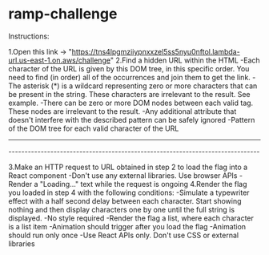 # ramp-challenge

Instructions:

1.Open this link -> "https://tns4lpgmziiypnxxzel5ss5nyu0nftol.lambda-url.us-east-1.on.aws/challenge"
2.Find a hidden URL within the HTML
      -Each character of the URL is given by this DOM tree, in this specific order. You need to find (in order) all of the occurrences and join them to get the link.
      -The asterisk (*) is a wildcard representing zero or more characters that can be present in the string. These characters are irrelevant to the result. See example.
      -There can be zero or more DOM nodes between each valid tag. These nodes are irrelevant to the result.
      -Any additional attribute that doesn't interfere with the described pattern can be safely ignored
      -Pattern of the DOM tree for each valid character of the URL

------------------------------------------------------------------------------
<section id="11*">
  <!-- Zero or more DOM nodes -->
  <main id="*22">
    <!-- Zero or more DOM nodes -->
    <article id="*33*">
      <!-- Zero or more DOM nodes -->
      <p class="flag" value="VALID_CHARACTER"></p>
      <!-- Zero or more DOM nodes -->
    </article>
  </main>
  <!-- Zero or more DOM nodes -->
</section>
------------------------------------------------------------------------------


3.Make an HTTP request to URL obtained in step 2 to load the flag into a React component
      -Don't use any external libraries. Use browser APIs
      -Render a "Loading..." text while the request is ongoing
4.Render the flag you loaded in step 4 with the following conditions:
      -Simulate a typewriter effect with a half second delay between each character. Start showing nothing and then display characters one by one until the full string is displayed.
      -No style required
      -Render the flag a list, where each character is a list item
      -Animation should trigger after you load the flag
      -Animation should run only once
      -Use React APIs only. Don't use CSS or external libraries
